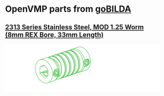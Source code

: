 # OpenVMP parts from [goBILDA](https://www.gobilda.com/)
## [2313 Series Stainless Steel, MOD 1.25 Worm (8mm REX Bore, 33mm Length)](https://www.gobilda.com/2313-series-stainless-steel-mod-1-25-worm-8mm-rex-bore-33mm-length/)

[<img alt='2313 Series Stainless Steel, MOD 1.25 Worm (8mm REX Bore, 33mm Length)' src='https://github.com/openvmp/openvmp-models/blob/main/generated_files/parts/gobilda/motion-worm-8mmREX.png'/>](https://github.com/openvmp/openvmp-models/blob/main/generated_files/parts/gobilda/motion-worm-8mmREX.stl)

